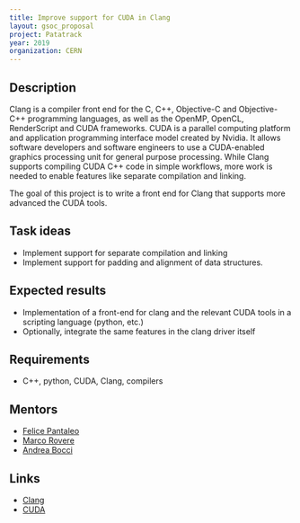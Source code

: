```yaml
---
title: Improve support for CUDA in Clang
layout: gsoc_proposal
project: Patatrack
year: 2019
organization: CERN
---
```


## Description
Clang is a compiler front end for the C, C++, Objective-C and
Objective-C++ programming languages, as well as the OpenMP, OpenCL,
RenderScript and CUDA frameworks. CUDA is a parallel computing
platform and application programming interface model created by
Nvidia. It allows software developers and software engineers to use
a CUDA-enabled graphics processing unit for general purpose
processing. While Clang supports compiling CUDA C++ code in simple
workflows, more work is needed to enable features like separate
compilation and linking.

The goal of this project is to write a front end for Clang that
supports more advanced the CUDA tools.

## Task ideas
 * Implement support for separate compilation and linking
 * Implement support for padding and alignment of data structures.

## Expected results
 * Implementation of a front-end for clang and the relevant CUDA tools in a scripting language (python, etc.)
 * Optionally, integrate the same features in the clang driver itself

## Requirements
 * C++, python, CUDA, Clang, compilers

## Mentors
  * [Felice Pantaleo](mailto:Felice.Pantaleo@cern.ch)
  * [Marco Rovere](mailto:Marco.Rovere@cern.ch)
  * [Andrea Bocci](mailto:Andrea.Bocci@cern.ch)

## Links
  * [Clang](https://clang.llvm.org/)
  * [CUDA](https://developer.nvidia.com/cuda-zone)
